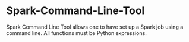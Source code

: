 # Spark-Command-Line-Tool
Spark Command Line Tool allows one to have set up a Spark job using a command line. All functions must be Python expressions.
